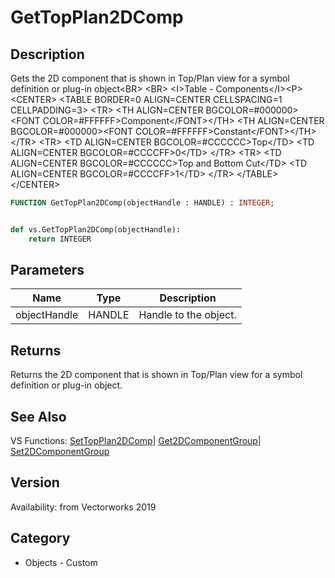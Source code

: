 # GetTopPlan2DComp

## Description
Gets the 2D component that is shown in Top/Plan view for a symbol definition or plug-in object&lt;BR&gt;
&lt;BR&gt;
&lt;I&gt;Table - Components&lt;/I&gt;&lt;P&gt;
&lt;CENTER&gt;
&lt;TABLE BORDER=0 ALIGN=CENTER CELLSPACING=1 CELLPADDING=3&gt;
  &lt;TR&gt; 
    &lt;TH ALIGN=CENTER BGCOLOR=#000000&gt;&lt;FONT COLOR=#FFFFFF&gt;Component&lt;/FONT&gt;&lt;/TH&gt;
    &lt;TH ALIGN=CENTER BGCOLOR=#000000&gt;&lt;FONT COLOR=#FFFFFF&gt;Constant&lt;/FONT&gt;&lt;/TH&gt;
  &lt;/TR&gt;
  &lt;TR&gt; 
    &lt;TD ALIGN=CENTER BGCOLOR=#CCCCCC&gt;Top&lt;/TD&gt;
    &lt;TD ALIGN=CENTER BGCOLOR=#CCCCFF&gt;0&lt;/TD&gt;
  &lt;/TR&gt;
  &lt;TR&gt; 
    &lt;TD ALIGN=CENTER BGCOLOR=#CCCCCC&gt;Top and Bottom Cut&lt;/TD&gt;
    &lt;TD ALIGN=CENTER BGCOLOR=#CCCCFF&gt;1&lt;/TD&gt;
  &lt;/TR&gt;
&lt;/TABLE&gt;
&lt;/CENTER&gt;

```pascal
FUNCTION GetTopPlan2DComp(objectHandle : HANDLE) : INTEGER;
```

```python

def vs.GetTopPlan2DComp(objectHandle):
    return INTEGER
```

## Parameters
|Name|Type|Description|
|---|---|---|
|objectHandle|HANDLE|Handle to the object.|

## Returns
Returns the 2D component that is shown in Top/Plan view for a symbol definition or plug-in object.

## See Also
VS Functions:
[SetTopPlan2DComp](SetTopPlan2DComp.md)| [Get2DComponentGroup](Get2DComponentGroup.md)| [Set2DComponentGroup](Set2DComponentGroup.md)

## Version
Availability: from Vectorworks 2019
## Category
* Objects - Custom

